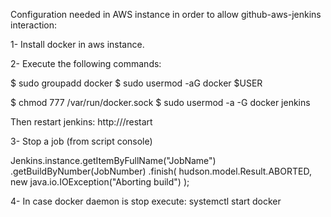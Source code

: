 Configuration needed in AWS instance in order to allow github-aws-jenkins interaction:

1- Install docker in aws instance.

2- Execute the following commands:

$ sudo groupadd docker
$ sudo usermod -aG docker $USER

$ chmod 777 /var/run/docker.sock
$ sudo usermod -a -G docker jenkins

Then restart jenkins:
http://<jenkins url>/restart
  
3- Stop a job (from script console)

Jenkins.instance.getItemByFullName("JobName")
                .getBuildByNumber(JobNumber)
                .finish(
                        hudson.model.Result.ABORTED,
                        new java.io.IOException("Aborting build")
                );
                
                
4- In case docker daemon is stop execute:
systemctl start docker
